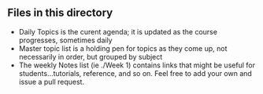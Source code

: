 ## Files in this directory
- Daily Topics is the curent agenda; it is updated as the course progresses, sometimes daily
- Master topic list is a holding pen for topics as they come up, not necessarily in order, but grouped by subject
- The weekly Notes list (ie ./Week 1) contains links that might be useful for students...tutorials, reference, and so on. Feel free to add your own and issue a pull request.
